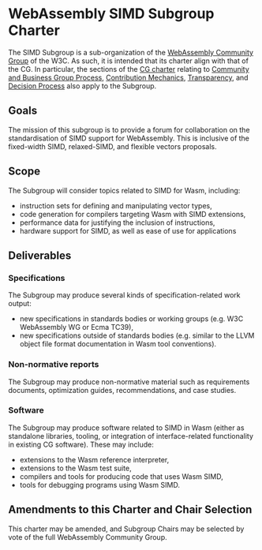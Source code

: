 # WebAssembly SIMD Subgroup Charter

The SIMD Subgroup is a sub-organization of the
[WebAssembly Community Group](https://www.w3.org/community/webassembly/)
of the W3C.
As such, it is intended that its charter align with that of the CG. In particular, 
the sections of the [CG charter](https://webassembly.github.io/cg-charter/) relating to
[Community and Business Group Process](https://webassembly.github.io/cg-charter/#process),
[Contribution Mechanics](https://webassembly.github.io/cg-charter/#contrib),
[Transparency](https://webassembly.github.io/cg-charter/#transparency),
and
[Decision Process](https://webassembly.github.io/cg-charter/#decision)
also apply to the Subgroup.

## Goals

The mission of this subgroup is to provide a forum for collaboration on the standardisation of SIMD support for WebAssembly. This is inclusive of the fixed-width SIMD, relaxed-SIMD, and flexible vectors proposals.

## Scope

The Subgroup will consider topics related to SIMD for Wasm, including:

- instruction sets for defining and manipulating vector types,
- code generation for compilers targeting Wasm with SIMD extensions,
- performance data for justifying the inclusion of instructions,
- hardware support for SIMD, as well as ease of use for applications

## Deliverables

### Specifications

The Subgroup may produce several kinds of specification-related work output:

- new specifications in standards bodies or working groups
  (e.g. W3C WebAssembly WG or Ecma TC39),
- new specifications outside of standards bodies
  (e.g. similar to the LLVM object file format documentation in Wasm tool conventions).

### Non-normative reports

The Subgroup may produce non-normative material such as requirements
documents, optimization guides, recommendations, and case studies.

### Software

The Subgroup may produce software related to SIMD in Wasm
(either as standalone libraries, tooling, or integration of interface-related functionality in existing CG software).
These may include:

- extensions to the Wasm reference interpreter,
- extensions to the Wasm test suite,
- compilers and tools for producing code that uses Wasm SIMD,
- tools for debugging programs using Wasm SIMD.

## Amendments to this Charter and Chair Selection

This charter may be amended, and Subgroup Chairs may be selected by vote of the full WebAssembly Community Group.
